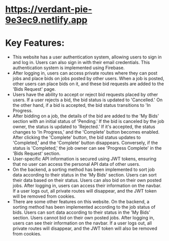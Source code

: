 # https://verdant-pie-9e3ec9.netlify.app

# Key Features:

- This website has a user authentication system, allowing users to sign in and log in. Users can also sign in with their email credentials. This authentication system is implemented using Firebase.
- After logging in, users can access private routes where they can post jobs and place bids on jobs posted by other users. When a job is posted, other users can place bids on it, and these bid requests are added to the 'Bids Request' page.
- Users have the ability to accept or reject bid requests placed by other users. If a user rejects a bid, the bid status is updated to 'Cancelled.' On the other hand, if a bid is accepted, the bid status transitions to 'In Progress.
- After bidding on a job, the details of the bid are added to the 'My Bids' section with an initial status of 'Pending.' If the bid is canceled by the job owner, the status is updated to 'Rejected.' If it's accepted, the status changes to 'In Progress,' and the 'Complete' button becomes enabled. After clicking the 'Complete' button, the bid status updates to 'Completed,' and the 'Complete' button disappears. Conversely, if the status is 'Completed,' the job owner can see 'Progress Complete' in the 'Bids Request' section.
- User-specific API information is secured using JWT tokens, ensuring that no user can access the personal API data of other users.
- On the backend, a sorting method has been implemented to sort job data according to their status in the 'My Bids' section. Users can sort their data based on their status. Users can also bid on their own posted jobs. After logging in, users can access their information on the navbar. If a user logs out, all private routes will disappear, and the JWT token will be removed from cookies.
- There are some other features on this website. On the backend, a sorting method has been implemented according to the job status of bids. Users can sort data according to their status in the 'My Bids' section. Users cannot bid on their own posted jobs. After logging in, users can see their information on the navbar. If a user logs out, all private routes will disappear, and the JWT token will also be removed from cookies.
